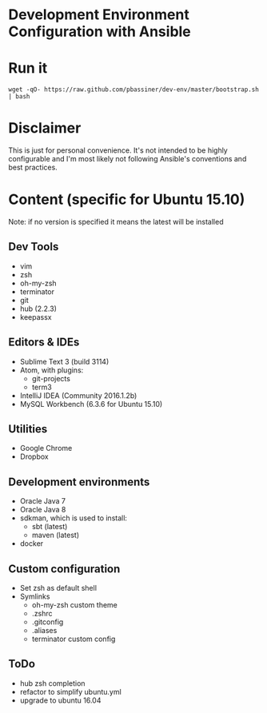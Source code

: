 Development Environment Configuration with Ansible
==================================================
# Run it
```
wget -qO- https://raw.github.com/pbassiner/dev-env/master/bootstrap.sh | bash
```
# Disclaimer
This is just for personal convenience. It's not intended to be highly configurable and I'm most likely not following Ansible's conventions and best practices.
# Content (specific for Ubuntu 15.10)
Note: if no version is specified it means the latest will be installed
## Dev Tools
* vim
* zsh
* oh-my-zsh
* terminator
* git
* hub (2.2.3)
* keepassx

## Editors & IDEs
* Sublime Text 3 (build 3114)
* Atom, with plugins:
    * git-projects
    * term3
* IntelliJ IDEA (Community 2016.1.2b)
* MySQL Workbench (6.3.6 for Ubuntu 15.10)

## Utilities
* Google Chrome
* Dropbox

## Development environments
* Oracle Java 7
* Oracle Java 8
* sdkman, which is used to install:
    * sbt (latest)
    * maven (latest)
* docker

## Custom configuration
* Set zsh as default shell
* Symlinks
    * oh-my-zsh custom theme
    * .zshrc
    * .gitconfig
    * .aliases
    * terminator custom config

## ToDo
* hub zsh completion
* refactor to simplify ubuntu.yml
* upgrade to ubuntu 16.04